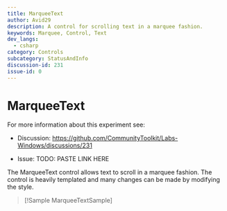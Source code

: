 ```yaml
---
title: MarqueeText
author: Avid29
description: A control for scrolling text in a marquee fashion.
keywords: Marquee, Control, Text
dev_langs:
  - csharp
category: Controls
subcategory: StatusAndInfo
discussion-id: 231 
issue-id: 0
---
```


# MarqueeText

For more information about this experiment see:

- Discussion: https://github.com/CommunityToolkit/Labs-Windows/discussions/231

- Issue: TODO: PASTE LINK HERE

The MarqueeText control allows text to scroll in a marquee fashion. The control is heavily templated and many changes can be made by modifying the style.

> [!Sample MarqueeTextSample]
